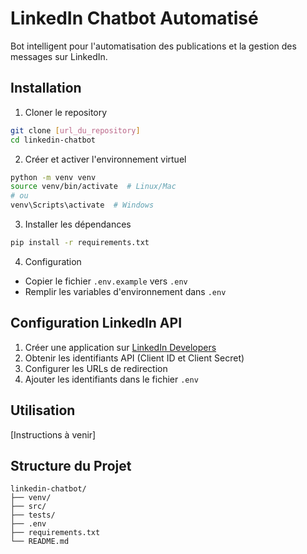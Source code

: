 # LinkedIn Chatbot Automatisé

Bot intelligent pour l'automatisation des publications et la gestion des messages sur LinkedIn.

## Installation

1. Cloner le repository
```bash
git clone [url_du_repository]
cd linkedin-chatbot
```

2. Créer et activer l'environnement virtuel
```bash
python -m venv venv
source venv/bin/activate  # Linux/Mac
# ou
venv\Scripts\activate  # Windows
```

3. Installer les dépendances
```bash
pip install -r requirements.txt
```

4. Configuration
- Copier le fichier `.env.example` vers `.env`
- Remplir les variables d'environnement dans `.env`

## Configuration LinkedIn API

1. Créer une application sur [LinkedIn Developers](https://www.linkedin.com/developers/)
2. Obtenir les identifiants API (Client ID et Client Secret)
3. Configurer les URLs de redirection
4. Ajouter les identifiants dans le fichier `.env`

## Utilisation

[Instructions à venir]

## Structure du Projet

```
linkedin-chatbot/
├── venv/
├── src/
├── tests/
├── .env
├── requirements.txt
└── README.md
``` 